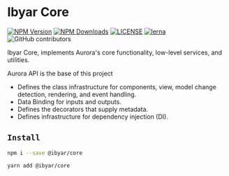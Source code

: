 # Ibyar Core

[![NPM Version][npm-image]][npm-url]
[![NPM Downloads][downloads-image]][downloads-url]
[![LICENSE][license-img]][license-url]
[![lerna][lerna-img]][lerna-url]
![GitHub contributors][contributors]

[npm-image]: https://img.shields.io/npm/v/@ibyar/core.svg?logo=npm&logoColor=fff&label=NPM+package&color=limegreen
[npm-url]: https://npmjs.org/package/@ibyar/core
[downloads-image]: https://img.shields.io/npm/dt/@ibyar/core
[downloads-url]: https://npmjs.org/package/@ibyar/core
[license-img]: https://img.shields.io/github/license/ibyar/aurora
[license-url]: https://github.com/ibyar/aurora/blob/master/LICENSE
[lerna-img]: https://img.shields.io/badge/maintained%20with-lerna-cc00ff.svg
[lerna-url]: https://lerna.js.org/
[contributors]: https://img.shields.io/github/contributors/ibyar/aurora

Ibyar Core, implements Aurora's core functionality, low-level services, and utilities.

Aurora API is the base of this project
 - Defines the class infrastructure for components, view, model change detection, rendering, and event handling.
 - Data Binding for inputs and outputs.
 - Defines the decorators that supply metadata.
 - Defines infrastructure for dependency injection (DI).


## `Install`

``` bash
npm i --save @ibyar/core
```

``` bash
yarn add @ibyar/core
```

